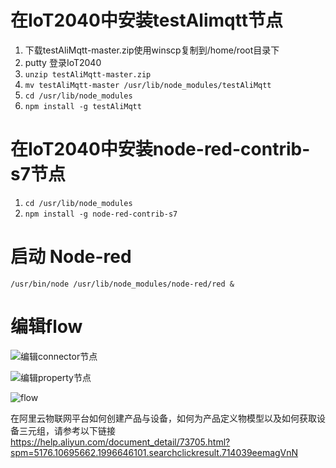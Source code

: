 # 在IoT2040中安装testAlimqtt节点
1. 下载testAliMqtt-master.zip使用winscp复制到/home/root目录下
2. putty 登录IoT2040
3. `unzip testAliMqtt-master.zip`
4. `mv testAliMqtt-master /usr/lib/node_modules/testAliMqtt` 
5. `cd /usr/lib/node_modules`
6. `npm install -g testAliMqtt`
 
# 在IoT2040中安装node-red-contrib-s7节点
1. `cd /usr/lib/node_modules`
2. `npm install -g node-red-contrib-s7`

# 启动 Node-red  
 `/usr/bin/node /usr/lib/node_modules/node-red/red & `
 
# 编辑flow
![编辑connector节点](https://github.com/guokaicheng/testAliMqtt/blob/master/doc/connector.jpg)

![编辑property节点](https://github.com/guokaicheng/testAliMqtt/blob/master/doc/property.jpg)

![flow](https://github.com/guokaicheng/testAliMqtt/blob/master/doc/flow.jpg)

在阿里云物联网平台如何创建产品与设备，如何为产品定义物模型以及如何获取设备三元组，请参考以下链接
https://help.aliyun.com/document_detail/73705.html?spm=5176.10695662.1996646101.searchclickresult.714039eemagVnN
